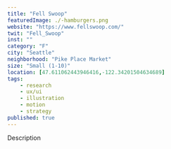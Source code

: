 ```yaml
---
title: "Fell Swoop"
featuredImage: ./-hamburgers.png
website: "https://www.fellswoop.com/"
twit: "Fell_Swoop"
inst: ""
category: "F"
city: "Seattle"
neighborhood: "Pike Place Market"
size: "Small (1-10)"
location: [47.611062443946416,-122.34201504634689]
tags:
    - research
    - ux/ui
    - illustration
    - motion
    - strategy
published: true
---
```


Description

